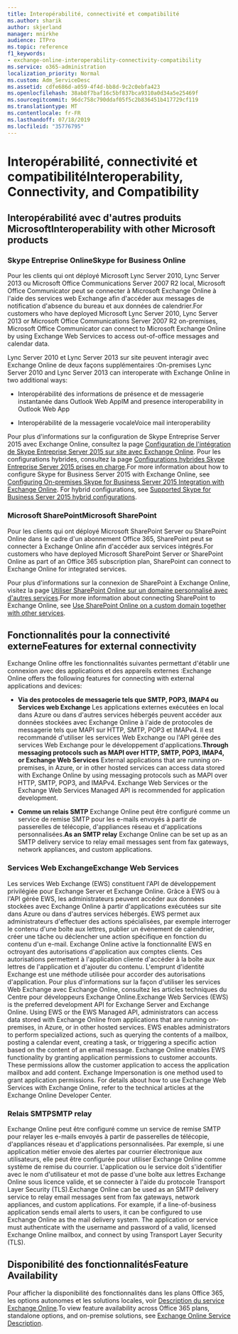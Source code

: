 ```yaml
---
title: Interopérabilité, connectivité et compatibilité
ms.author: sharik
author: skjerland
manager: mnirkhe
audience: ITPro
ms.topic: reference
f1_keywords:
- exchange-online-interoperability-connectivity-compatibility
ms.service: o365-administration
localization_priority: Normal
ms.custom: Adm_ServiceDesc
ms.assetid: cdfe686d-a059-4f4d-bb8d-9c2c0ebfa423
ms.openlocfilehash: 38ab8f7baf16c5bf837bca9310a0d34a5e25469f
ms.sourcegitcommit: 96dc758c790ddaf05f5c2b836451b417729cf119
ms.translationtype: MT
ms.contentlocale: fr-FR
ms.lasthandoff: 07/18/2019
ms.locfileid: "35776795"
---
```

# <a name="interoperability-connectivity-and-compatibility"></a><span data-ttu-id="d8441-102">Interopérabilité, connectivité et compatibilité</span><span class="sxs-lookup"><span data-stu-id="d8441-102">Interoperability, Connectivity, and Compatibility</span></span>

## <a name="interoperability-with-other-microsoft-products"></a><span data-ttu-id="d8441-103">Interopérabilité avec d'autres produits Microsoft</span><span class="sxs-lookup"><span data-stu-id="d8441-103">Interoperability with other Microsoft products</span></span>

### <a name="skype-for-business-online"></a><span data-ttu-id="d8441-104">Skype Entreprise Online</span><span class="sxs-lookup"><span data-stu-id="d8441-104">Skype for Business Online</span></span>

<span data-ttu-id="d8441-105">Pour les clients qui ont déployé Microsoft Lync Server 2010, Lync Server 2013 ou Microsoft Office Communications Server 2007 R2 local, Microsoft Office Communicator peut se connecter à Microsoft Exchange Online à l'aide des services web Exchange afin d'accéder aux messages de notification d'absence du bureau et aux données de calendrier.</span><span class="sxs-lookup"><span data-stu-id="d8441-105">For customers who have deployed Microsoft Lync Server 2010, Lync Server 2013 or Microsoft Office Communications Server 2007 R2 on-premises, Microsoft Office Communicator can connect to Microsoft Exchange Online by using Exchange Web Services to access out-of-office messages and calendar data.</span></span>
  
<span data-ttu-id="d8441-106">Lync Server 2010 et Lync Server 2013 sur site peuvent interagir avec Exchange Online de deux façons supplémentaires :</span><span class="sxs-lookup"><span data-stu-id="d8441-106">On-premises Lync Server 2010 and Lync Server 2013 can interoperate with Exchange Online in two additional ways:</span></span>
  
- <span data-ttu-id="d8441-107">Interopérabilité des informations de présence et de messagerie instantanée dans Outlook Web App</span><span class="sxs-lookup"><span data-stu-id="d8441-107">IM and presence interoperability in Outlook Web App</span></span>
    
- <span data-ttu-id="d8441-108">Interopérabilité de la messagerie vocale</span><span class="sxs-lookup"><span data-stu-id="d8441-108">Voice mail interoperability</span></span>
    
<span data-ttu-id="d8441-p101">Pour plus d'informations sur la configuration de Skype Entreprise Server 2015 avec Exchange Online, consultez la page [Configuration de l'intégration de Skype Entreprise Server 2015 sur site avec Exchange Online](https://go.microsoft.com/fwlink/p/?LinkId=271804). Pour les configurations hybrides, consultez la page [Configurations hybrides Skype Entreprise Server 2015 prises en charge](https://go.microsoft.com/fwlink/?LinkID=513084).</span><span class="sxs-lookup"><span data-stu-id="d8441-p101">For more information about how to configure Skype for Business Server 2015 with Exchange Online, see [Configuring On-premises Skype for Business Server 2015 Integration with Exchange Online](https://go.microsoft.com/fwlink/p/?LinkId=271804). For hybrid configurations, see [Supported Skype for Business Server 2015 hybrid configurations](https://go.microsoft.com/fwlink/?LinkID=513084).</span></span>
  
### <a name="microsoft-sharepoint"></a><span data-ttu-id="d8441-111">Microsoft SharePoint</span><span class="sxs-lookup"><span data-stu-id="d8441-111">Microsoft SharePoint</span></span>

<span data-ttu-id="d8441-112">Pour les clients qui ont déployé Microsoft SharePoint Server ou SharePoint Online dans le cadre d'un abonnement Office 365, SharePoint peut se connecter à Exchange Online afin d'accéder aux services intégrés.</span><span class="sxs-lookup"><span data-stu-id="d8441-112">For customers who have deployed Microsoft SharePoint Server or SharePoint Online as part of an Office 365 subscription plan, SharePoint can connect to Exchange Online for integrated services.</span></span>
  
<span data-ttu-id="d8441-113">Pour plus d'informations sur la connexion de SharePoint à Exchange Online, visitez la page [Utiliser SharePoint Online sur un domaine personnalisé avec d'autres services](https://go.microsoft.com/fwlink/?LinkId=271805).</span><span class="sxs-lookup"><span data-stu-id="d8441-113">For more information about connecting SharePoint to Exchange Online, see [Use SharePoint Online on a custom domain together with other services](https://go.microsoft.com/fwlink/?LinkId=271805).</span></span>
  
## <a name="features-for-external-connectivity"></a><span data-ttu-id="d8441-114">Fonctionnalités pour la connectivité externe</span><span class="sxs-lookup"><span data-stu-id="d8441-114">Features for external connectivity</span></span>

<span data-ttu-id="d8441-115">Exchange Online offre les fonctionnalités suivantes permettant d'établir une connexion avec des applications et des appareils externes :</span><span class="sxs-lookup"><span data-stu-id="d8441-115">Exchange Online offers the following features for connecting with external applications and devices:</span></span>
  
- <span data-ttu-id="d8441-p102">**Via des protocoles de messagerie tels que SMTP, POP3, IMAP4 ou Services web Exchange** Les applications externes exécutées en local dans Azure ou dans d'autres services hébergés peuvent accéder aux données stockées avec Exchange Online à l'aide de protocoles de messagerie tels que MAPI sur HTTP, SMTP, POP3 et IMAPv4. Il est recommandé d'utiliser les services Web Exchange ou l'API gérée des services Web Exchange pour le développement d'applications.</span><span class="sxs-lookup"><span data-stu-id="d8441-p102">**Through messaging protocols such as MAPI over HTTP, SMTP, POP3, IMAP4, or Exchange Web Services** External applications that are running on-premises, in Azure, or in other hosted services can access data stored with Exchange Online by using messaging protocols such as MAPI over HTTP, SMTP, POP3, and IMAPv4. Exchange Web Services or the Exchange Web Services Managed API is recommended for application development.</span></span> 
    
- <span data-ttu-id="d8441-118">**Comme un relais SMTP** Exchange Online peut être configuré comme un service de remise SMTP pour les e-mails envoyés à partir de passerelles de télécopie, d'appliances réseau et d'applications personnalisées.</span><span class="sxs-lookup"><span data-stu-id="d8441-118">**As an SMTP relay** Exchange Online can be set up as an SMTP delivery service to relay email messages sent from fax gateways, network appliances, and custom applications.</span></span> 
    
### <a name="exchange-web-services"></a><span data-ttu-id="d8441-119">Services Web Exchange</span><span class="sxs-lookup"><span data-stu-id="d8441-119">Exchange Web Services</span></span>

<span data-ttu-id="d8441-p103">Les services Web Exchange (EWS) constituent l'API de développement privilégiée pour Exchange Server et Exchange Online. Grâce à EWS ou à l'API gérée EWS, les administrateurs peuvent accéder aux données stockées avec Exchange Online à partir d'applications exécutées sur site dans Azure ou dans d'autres services hébergés. EWS permet aux administrateurs d'effectuer des actions spécialisées, par exemple interroger le contenu d'une boîte aux lettres, publier un événement de calendrier, créer une tâche ou déclencher une action spécifique en fonction du contenu d'un e-mail. Exchange Online active la fonctionnalité EWS en octroyant des autorisations d'application aux comptes clients. Ces autorisations permettent à l'application cliente d'accéder à la boîte aux lettres de l'application et d'ajouter du contenu. L'emprunt d'identité Exchange est une méthode utilisée pour accorder des autorisations d'application. Pour plus d'informations sur la façon d'utiliser les services Web Exchange avec Exchange Online, consultez les articles techniques du Centre pour développeurs Exchange Online.</span><span class="sxs-lookup"><span data-stu-id="d8441-p103">Exchange Web Services (EWS) is the preferred development API for Exchange Server and Exchange Online. Using EWS or the EWS Managed API, administrators can access data stored with Exchange Online from applications that are running on-premises, in Azure, or in other hosted services. EWS enables administrators to perform specialized actions, such as querying the contents of a mailbox, posting a calendar event, creating a task, or triggering a specific action based on the content of an email message. Exchange Online enables EWS functionality by granting application permissions to customer accounts. These permissions allow the customer application to access the application mailbox and add content. Exchange Impersonation is one method used to grant application permissions. For details about how to use Exchange Web Services with Exchange Online, refer to the technical articles at the Exchange Online Developer Center.</span></span>
  
### <a name="smtp-relay"></a><span data-ttu-id="d8441-127">Relais SMTP</span><span class="sxs-lookup"><span data-stu-id="d8441-127">SMTP relay</span></span>

<span data-ttu-id="d8441-p104">Exchange Online peut être configuré comme un service de remise SMTP pour relayer les e-mails envoyés à partir de passerelles de télécopie, d'appliances réseau et d'applications personnalisées. Par exemple, si une application métier envoie des alertes par courrier électronique aux utilisateurs, elle peut être configurée pour utiliser Exchange Online comme système de remise du courrier. L'application ou le service doit s'identifier avec le nom d'utilisateur et mot de passe d'une boîte aux lettres Exchange Online sous licence valide, et se connecter à l'aide du protocole Transport Layer Security (TLS).</span><span class="sxs-lookup"><span data-stu-id="d8441-p104">Exchange Online can be used as an SMTP delivery service to relay email messages sent from fax gateways, network appliances, and custom applications. For example, if a line-of-business application sends email alerts to users, it can be configured to use Exchange Online as the mail delivery system. The application or service must authenticate with the username and password of a valid, licensed Exchange Online mailbox, and connect by using Transport Layer Security (TLS).</span></span>
  
## <a name="feature-availability"></a><span data-ttu-id="d8441-131">Disponibilité des fonctionnalités</span><span class="sxs-lookup"><span data-stu-id="d8441-131">Feature Availability</span></span>

<span data-ttu-id="d8441-132">Pour afficher la disponibilité des fonctionnalités dans les plans Office 365, les options autonomes et les solutions locales, voir [Description du service Exchange Online](exchange-online-service-description.md).</span><span class="sxs-lookup"><span data-stu-id="d8441-132">To view feature availability across Office 365 plans, standalone options, and on-premise solutions, see [Exchange Online Service Description](exchange-online-service-description.md).</span></span>
  

